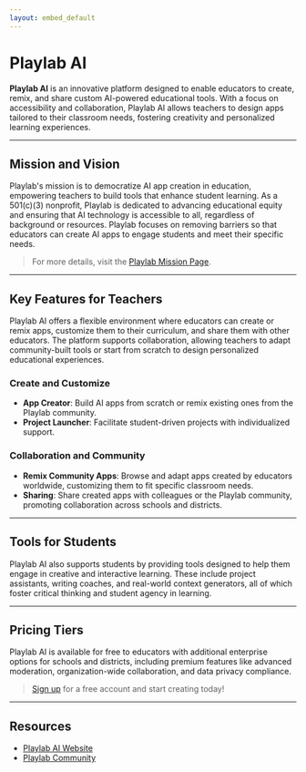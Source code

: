 ```yaml
---
layout: embed_default
---
```


# Playlab AI

**Playlab AI** is an innovative platform designed to enable educators to create, remix, and share custom AI-powered educational tools. With a focus on accessibility and collaboration, Playlab AI allows teachers to design apps tailored to their classroom needs, fostering creativity and personalized learning experiences.

* * *

## Mission and Vision

Playlab's mission is to democratize AI app creation in education, empowering teachers to build tools that enhance student learning. As a 501(c)(3) nonprofit, Playlab is dedicated to advancing educational equity and ensuring that AI technology is accessible to all, regardless of background or resources. Playlab focuses on removing barriers so that educators can create AI apps to engage students and meet their specific needs.

> For more details, visit the [Playlab Mission Page](https://www.playlab.ai/).

* * *

## Key Features for Teachers

Playlab AI offers a flexible environment where educators can create or remix apps, customize them to their curriculum, and share them with other educators. The platform supports collaboration, allowing teachers to adapt community-built tools or start from scratch to design personalized educational experiences.

### Create and Customize
- **App Creator**: Build AI apps from scratch or remix existing ones from the Playlab community.
- **Project Launcher**: Facilitate student-driven projects with individualized support.

### Collaboration and Community
- **Remix Community Apps**: Browse and adapt apps created by educators worldwide, customizing them to fit specific classroom needs.
- **Sharing**: Share created apps with colleagues or the Playlab community, promoting collaboration across schools and districts.

* * *

## Tools for Students

Playlab AI also supports students by providing tools designed to help them engage in creative and interactive learning. These include project assistants, writing coaches, and real-world context generators, all of which foster critical thinking and student agency in learning.

* * *

## Pricing Tiers

Playlab AI is available for free to educators with additional enterprise options for schools and districts, including premium features like advanced moderation, organization-wide collaboration, and data privacy compliance.

> [Sign up](https://www.playlab.ai/) for a free account and start creating today!

* * *

## Resources

- [Playlab AI Website](https://www.playlab.ai)
- [Playlab Community](https://www.playlab.ai/explore)